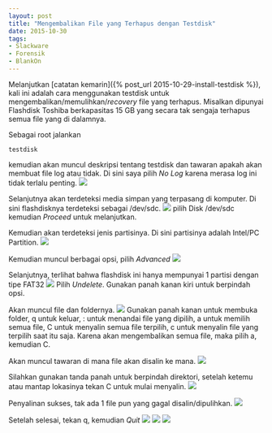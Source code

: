 ```yaml
---
layout: post
title: "Mengembalikan File yang Terhapus dengan Testdisk"
date: 2015-10-30
tags: 
- Slackware
- Forensik
- BlankOn
---
```

Melanjutkan [catatan kemarin]({% post_url 2015-10-29-install-testdisk %}), kali ini adalah cara menggunakan testdisk untuk mengembalikan/memulihkan/_recovery_ file yang terhapus. Misalkan dipunyai Flashdisk Toshiba berkapasitas 15 GB yang secara tak sengaja terhapus semua file yang di dalamnya.

Sebagai root jalankan
```
testdisk
```
kemudian akan muncul deskripsi tentang testdisk dan tawaran apakah akan membuat file log atau tidak. Di sini saya pilih _No Log_ karena merasa log ini tidak terlalu penting.
![](/gambar/testdisk01.png)

Selanjutnya akan terdeteksi media simpan yang terpasang di komputer. Di sini flashdisknya terdeteksi sebagai /dev/sdc.
![](/gambar/testdisk02.png)
pilih Disk /dev/sdc kemudian _Proceed_ untuk melanjutkan.

Kemudian akan terdeteksi jenis partisinya. Di sini partisinya adalah Intel/PC Partition.
![](/gambar/testdisk03.png)

Kemudian muncul berbagai opsi, pilih _Advanced_
![](/gambar/testdisk04.png)

Selanjutnya, terlihat bahwa flashdisk ini hanya mempunyai 1 partisi dengan tipe FAT32
![](/gambar/testdisk05.png)
Pilih _Undelete_. Gunakan panah kanan kiri untuk berpindah opsi.

Akan muncul file dan foldernya.
![](/gambar/testdisk06.png)
Gunakan panah kanan untuk membuka folder, q untuk keluar, : untuk menandai file yang dipilih, a untuk memilih semua file, C untuk menyalin semua file terpilih, c untuk menyalin file yang terpilih saat itu saja.
Karena akan mengembalikan semua file, maka pilih a, kemudian C.

Akan muncul tawaran di mana file akan disalin ke mana.
![](/gambar/testdisk07.png)

Silahkan gunakan tanda panah untuk berpindah direktori, setelah ketemu atau mantap lokasinya tekan C untuk mulai menyalin.
![](/gambar/testdisk08.png)

Penyalinan sukses, tak ada 1 file pun yang gagal disalin/dipulihkan.
![](/gambar/testdisk09.png)

Setelah selesai, tekan q, kemudian _Quit_
![](/gambar/testdisk10.png)
![](/gambar/testdisk11.png)
![](/gambar/testdisk12.png)
  
